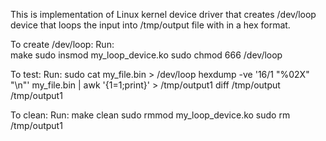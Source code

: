 This is implementation of Linux kernel device driver that creates /dev/loop device that loops the input into /tmp/output file with in a hex format.

To create /dev/loop:
Run:  
	make
	sudo insmod my_loop_device.ko
	sudo chmod 666 /dev/loop

To test:
Run:
	sudo cat my_file.bin > /dev/loop
	hexdump -ve '16/1 "%02X" "\n"' my_file.bin | awk '{$1=$1;print}' > /tmp/output1
	diff /tmp/output /tmp/output1

To clean:
Run:
	make clean
	sudo rmmod my_loop_device.ko
	sudo rm /tmp/output1
	 
